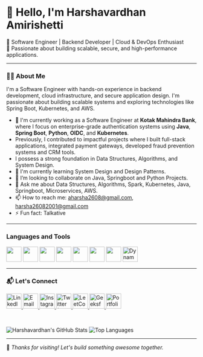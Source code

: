 # 👋 Hello, I'm Harshavardhan Amirishetti

🚀 Software Engineer | Backend Developer | Cloud & DevOps Enthusiast  
🎯 Passionate about building scalable, secure, and high-performance applications.

---

### 🧑‍💻 About Me

I'm a Software Engineer with hands-on experience in backend development, cloud infrastructure, and secure application design. I'm passionate about building scalable systems and exploring technologies like Spring Boot, Kubernetes, and AWS.
- 🔭 I'm currently working as a Software Engineer at <a name="https://www.kotak.com/en/home.html">**Kotak Mahindra Bank**</a>, where I focus on enterprise-grade authentication systems using **Java**, **Spring Boot**, **Python**, **OIDC**, and **Kubernetes**.  
- Previously, I contributed to impactful projects where I built full-stack applications, integrated payment gateways,  developed fraud prevention systems and CRM tools.
- I possess a strong foundation in Data Structures, Algorithms, and System Design.
- 🌱 I'm currently learning System Design and Design Patterns.
- 👯 I’m looking to collaborate on Java, Springboot and Python Projects.
- 💬 Ask me about Data Structures, Algorithms, Spark, Kubernetes, Java, Springboot, Microservices, AWS.
- 📫 How to reach me: aharsha2608@gmail.com, harsha26082001@gmail.com
- ⚡ Fun fact: Talkative
---

### Languages and Tools 
<p>
  <img src="https://cdn.jsdelivr.net/gh/devicons/devicon/icons/java/java-original.svg" width="40" height="40"/>
  <img src="https://cdn.jsdelivr.net/gh/devicons/devicon/icons/cplusplus/cplusplus-original.svg" width="40" height="40"/>
  <img src="https://cdn.jsdelivr.net/gh/devicons/devicon/icons/python/python-original.svg" width="40" height="40"/>
  <img src="https://cdn.jsdelivr.net/gh/devicons/devicon/icons/javascript/javascript-original.svg" width="40" height="40"/>
  <img src="https://cdn.jsdelivr.net/gh/devicons/devicon/icons/docker/docker-original.svg" width="40" height="40"/>
  <img src="https://cdn.jsdelivr.net/gh/devicons/devicon/icons/kubernetes/kubernetes-plain.svg" width="40" height="40"/>
  <img src="https://cdn.jsdelivr.net/gh/devicons/devicon/icons/postgresql/postgresql-original.svg" width="40" height="40"/>
  <img src="https://cdn.jsdelivr.net/gh/simple-icons/simple-icons/icons/amazondynamodb.svg" width="40" height="40" title="DynamoDB"/>
</p>

---

### 📬 Let's Connect

<p>
  <a href="https://www.linkedin.com/in/harsha-amirishetti/" target="_blank">
    <img src="https://cdn.jsdelivr.net/gh/devicons/devicon/icons/linkedin/linkedin-original.svg" width="40" height="40" title="LinkedIn"/>
  </a>
  <a href="mailto:aharsha2608@gmail.com">
    <img src="https://upload.wikimedia.org/wikipedia/commons/4/4e/Gmail_Icon.png" width="40" height="40" title="Email"/>
  </a>
  <a href="https://www.instagram.com/hrsh_ig/" target="_blank">
    <img src="https://img.icons8.com/fluency/48/instagram-new.png" width="40" height="40" title="Instagram"/>
  </a>
  <a href="https://x.com/Harsha0226" target="_blank">
    <img src="https://img.icons8.com/color/48/twitter--v1.png" width="40" height="40" title="Twitter (Old Logo)"/>
  </a>
  <a href="https://leetcode.com/u/code_bug/" target="_blank">
    <img src="https://upload.wikimedia.org/wikipedia/commons/1/19/LeetCode_logo_black.png" width="40" height="40" title="LeetCode"/>
  </a>
  <a href="https://www.geeksforgeeks.org/user/harsha26082001/" target="_blank">
    <img src="https://media.geeksforgeeks.org/wp-content/cdn-uploads/gfg_200X200.png" width="40" height="40" title="GeeksforGeeks"/>
  </a>
  <a href="https://my-profile-app-one.vercel.app" target="_blank">
    <img src="https://img.icons8.com/fluency/48/domain.png" width="40" height="40" title="Portfolio"/>
  </a>
</p>

<br/>

![Harshavardhan's GitHub Stats](https://github-readme-stats.vercel.app/api?username=harshavardhan26082001&show_icons=true&theme=radical)
![Top Languages](https://github-readme-stats.vercel.app/api/top-langs/?username=harshavardhan26082001&layout=compact&theme=radical)

---
🌟 *Thanks for visiting! Let's build something awesome together.*
